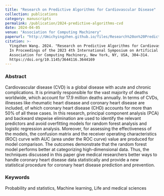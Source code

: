 ```yaml
---
title: "Research on Predictive Algorithms for Cardiovascular Disease"
collection: publications
category: manuscripts
permalink: /publication/2024-predictive-algorithms-cvd
date: 2024-04-05
venue: "Association for Computing Machinery"
paperurl: "http://Umichyingzhen.github.io/files/Research%20on%20Predictive%20Algorithms%20for%20Cardiovascular%20Disease.pdf"
citation: >-
  Yingzhen Wang. 2024. "Research on Predictive Algorithms for Cardiovascular Disease."
  In Proceedings of the 2023 4th International Symposium on Artificial Intelligence for Medicine Science (ISAIMS '23).
  Association for Computing Machinery, New York, NY, USA, 304–314.
  https://doi.org/10.1145/3644116.3644169
---
```


### Abstract
Cardiovascular disease (CVD) is a global disease with acute and chronic complications. It is primarily responsible for the vast majority of deaths worldwide, which account for 17.9 million deaths annually. In terms of CVDs, illnesses like rheumatic heart disease and coronary heart disease are included, of which coronary heart disease (CHD) accounts for more than 50% of all these cases. In this research, principal component analysis (PCA) and backward stepwise elimination are used to identify the relevant predictors and avoid overfitting models for random forest analysis and logistic regression analysis. Moreover, for assessing the effectiveness of the models, the confusion matrix and the receiver operating characteristics (ROC) curve with AUC (area under the ROC curve) value are produced for model comparison. The outcomes demonstrate that the random forest model performs better at categorizing high-dimensional data. Thus, the techniques discussed in this paper give medical researchers better ways to handle coronary heart disease data statistically and provide a new statistical procedure for coronary heart disease prediction and prevention.

### Keywords
Probability and statistics, Machine learning, Life and medical sciences
